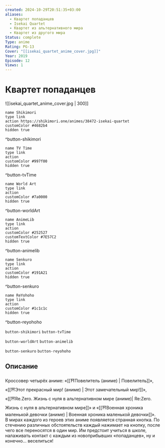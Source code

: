```yaml
---
created: 2024-10-29T20:51:35+03:00
aliases:
  - Квартет попаданцев
  - Isekai Quartet
  - Квартет из альтернативного мира
  - Квартет из другого мира
Status: complete
Type: anime
Rating: PG-13
Cover: "[[isekai_quartet_anime_cover.jpg]]"
Year: 2019
Episode: 12
Views: 1
---
```


# Квартет попаданцев

![[isekai_quartet_anime_cover.jpg | 300]]

```button
name Shikimori
type link
action https://shikimori.one/animes/38472-isekai-quartet
customColor #4682b4
hidden true
```
^button-shikimori

```button
name TV Time
type link
action 
customColor #997f00
hidden true
```
^button-tvTime

```button
name World Art
type link
action 
customColor #7a0000
hidden true
```
^button-worldArt

```button
name AnimeLib
type link
action 
customColor #252527
customTextColor #7E57C2
hidden true
```
^button-animelib

```button
name Senkuro
type link
action 
customColor #191A21
hidden true
```
^button-senkuro

```button
name ReYohoho
type link
action 
customColor #1c1c1c
hidden true
```
^button-reyohoho



`button-shikimori` `button-tvTime`

`button-worldArt` `button-animelib`

`button-senkuro` `button-reyohoho`

## Описание

Кроссовер четырёх аниме: «[[⛩️Повелитель (аниме) | Повелитель]]», «[[⛩️Этот прекрасный мир! (аниме) | Этот замечательный мир!]]», «[[⛩️Re.Zero. Жизнь с нуля в альтернативном мире (аниме)| Re:Zero. Жизнь с нуля в альтернативном мире]]» и «[[⛩️Военная хроника маленькой девочки (аниме) | Военная хроника маленькой девочки]]».  
В мирах каждого из героев этих аниме появляется странная кнопка. По стечению различных обстоятельств каждый нажимает на кнопку, после чего все переносятся в один мир. Им предстоит учиться в школе, налаживать контакт с каждым из новоприбывших «попаданцев», ну и конечно... веселиться!
